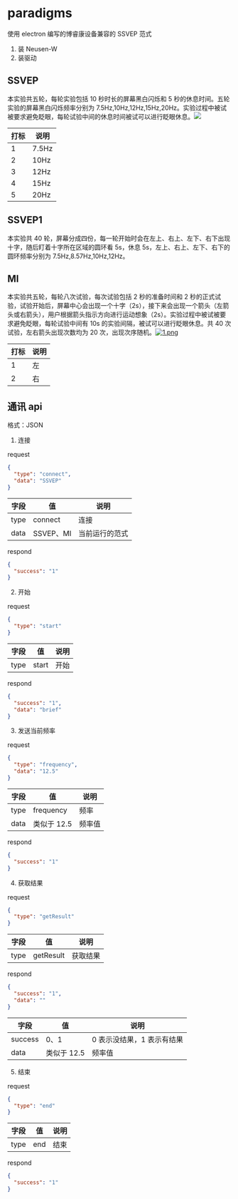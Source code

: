 # paradigms

使用 electron 编写的博睿康设备兼容的 SSVEP 范式

1. 装 Neusen-W
2. 装驱动

## SSVEP

本实验共五轮，每轮实验包括 10 秒时长的屏幕黑白闪烁和 5 秒的休息时间。五轮实验的屏幕黑白闪烁频率分别为 7.5Hz,10Hz,12Hz,15Hz,20Hz。实验过程中被试被要求避免眨眼，每轮试验中间的休息时间被试可以进行眨眼休息。![](https://bit-images.bj.bcebos.com/bit-new/file/20210407/rss7.png)

| 打标 | 说明  |
| ---- | ----- |
| 1    | 7.5Hz |
| 2    | 10Hz  |
| 3    | 12Hz  |
| 4    | 15Hz  |
| 5    | 20Hz  |

## SSVEP1

本实验共 40 轮，屏幕分成四份，每一轮开始时会在左上、右上、左下、右下出现十字，随后盯着十字所在区域的圆环看 5s，休息 5s，左上、右上、左下、右下的圆环频率分别为 7.5Hz,8.57Hz,10Hz,12Hz。

## MI

本实验共五轮，每轮八次试验，每次试验包括 2 秒的准备时间和 2 秒的正式试验，试验开始后，屏幕中心会出现一个十字（2s），接下来会出现一个箭头（左箭头或右箭头），用户根据箭头指示方向进行运动想象（2s）。实验过程中被试被要求避免眨眼，每轮试验中间有 10s 的实验间隔，被试可以进行眨眼休息。共 40 次试验，左右箭头出现次数均为 20 次，出现次序随机。[![1.png](https://bit-images.bj.bcebos.com/bit-new/file/20210407/ny21.png)](https://bit-images.bj.bcebos.com/bit-new/file/20210407/ny21.png)

| 打标 | 说明 |
| ---- | ---- |
| 1    | 左   |
| 2    | 右   |

## 通讯 api

格式：JSON

1. 连接

request

```json
{
  "type": "connect",
  "data": "SSVEP"
}
```

| 字段 | 值        | 说明           |
| ---- | --------- | -------------- |
| type | connect   | 连接           |
| data | SSVEP、MI | 当前运行的范式 |

respond

```json
{
  "success": "1"
}
```

2. 开始

request

```json
{
  "type": "start"
}
```

| 字段 | 值    | 说明 |
| ---- | ----- | ---- |
| type | start | 开始 |

respond

```json
{
  "success": "1",
  "data": "brief"
}
```

3. 发送当前频率

request

```json
{
  "type": "frequency",
  "data": "12.5"
}
```

| 字段 | 值          | 说明   |
| ---- | ----------- | ------ |
| type | frequency   | 频率   |
| data | 类似于 12.5 | 频率值 |

respond

```json
{
  "success": "1"
}
```

4. 获取结果

request

```json
{
  "type": "getResult"
}
```

| 字段 | 值        | 说明     |
| ---- | --------- | -------- |
| type | getResult | 获取结果 |

respond

```json
{
  "success": "1",
  "data": ""
}
```

| 字段    | 值          | 说明                       |
| ------- | ----------- | -------------------------- |
| success | 0、1        | 0 表示没结果，1 表示有结果 |
| data    | 类似于 12.5 | 频率值                     |

5. 结束

request

```json
{
  "type": "end"
}
```

| 字段 | 值  | 说明 |
| ---- | --- | ---- |
| type | end | 结束 |

respond

```json
{
  "success": "1"
}
```
